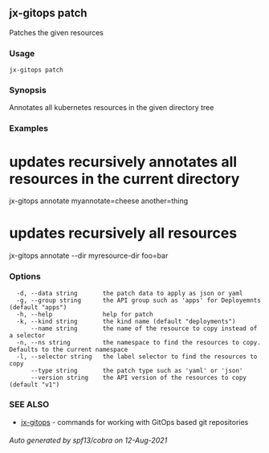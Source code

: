 ## jx-gitops patch

Patches the given resources

### Usage

```
jx-gitops patch
```

### Synopsis

Annotates all kubernetes resources in the given directory tree

### Examples

  # updates recursively annotates all resources in the current directory
  jx-gitops annotate myannotate=cheese another=thing
  # updates recursively all resources
  jx-gitops annotate --dir myresource-dir foo=bar

### Options

```
  -d, --data string       the patch data to apply as json or yaml
  -g, --group string      the API group such as 'apps' for Deployemnts (default "apps")
  -h, --help              help for patch
  -k, --kind string       the kind name (default "deployments")
      --name string       the name of the resource to copy instead of a selector
  -n, --ns string         the namespace to find the resources to copy. Defaults to the current namespace
  -l, --selector string   the label selector to find the resources to copy
      --type string       the patch type such as 'yaml' or 'json'
      --version string    the API version of the resources to copy (default "v1")
```

### SEE ALSO

* [jx-gitops](jx-gitops.md)	 - commands for working with GitOps based git repositories

###### Auto generated by spf13/cobra on 12-Aug-2021
